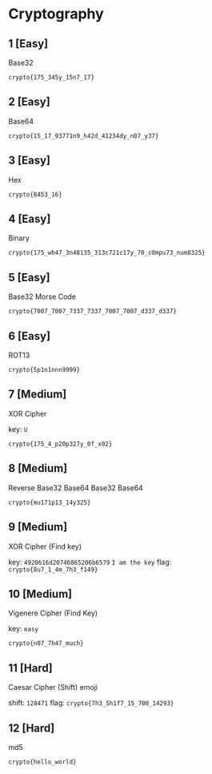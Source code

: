# Cryptography

## 1 [Easy]

Base32

`crypto{175_345y_15n7_17}`

## 2 [Easy]

Base64

`crypto{15_17_93771n9_h42d_41234dy_n07_y37}`

## 3 [Easy]

Hex

`crypto{8453_16}`

## 4 [Easy]

Binary

`crypto{175_wh47_3n48135_313c721c17y_70_c0mpu73_num8325}`

## 5 [Easy]

Base32
Morse Code

`crypto{7007_7007_7337_7337_7007_7007_d337_d337}`

## 6 [Easy]

ROT13

`crypto{5p1n1nnn9999}`

## 7 [Medium]

XOR Cipher

key: `U`

`crypto{175_4_p20p327y_0f_x02}`

## 8 [Medium]

Reverse
Base32
Base64
Base32
Base64

`crypto{mu171p13_14y325}`

## 9 [Medium]

XOR Cipher (Find key)

key: `4920616d20746865206b6579` `I am the key`
flag: `crypto{8u7_1_4m_7h3_f149}`

## 10 [Medium]

Vigenere Cipher (Find Key)

key: `easy`

`crypto{n07_7h47_much}`

## 11 [Hard]

Caesar Cipher (Shift) emoji

shift: `128471`
flag: `crypto{7h3_5h1f7_15_700_14293}`

## 12 [Hard]

md5

`crypto{hello_world}`
